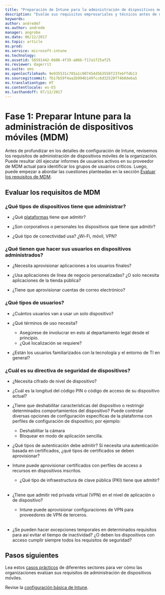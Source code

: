 ```yaml
---
title: "Preparación de Intune para la administración de dispositivos móviles"
description: "Evalúe sus requisitos empresariales y técnicos antes de migrar a Intune."
keywords: 
author: andredm7
ms.author: andredm
manager: angrobe
ms.date: 06/12/2017
ms.topic: article
ms.prod: 
ms.service: microsoft-intune
ms.technology: 
ms.assetid: 58591442-6606-4f39-a06b-f17a1f25af25
ms.reviewer: dagerrit
ms.suite: ems
ms.openlocfilehash: 9e935531c785a1c907454d563550f237ebffdb13
ms.sourcegitcommit: fb17b59f4aa2b994b149fcc6d32520f74b0de6a5
ms.translationtype: HT
ms.contentlocale: es-ES
ms.lasthandoff: 07/12/2017
---
```

# <a name="phase-1-prepare-intune-for-mobile-device-management-mdm"></a>Fase 1: Preparar Intune para la administración de dispositivos móviles (MDM)

Antes de profundizar en los detalles de configuración de Intune, revisemos los requisitos de administración de dispositivos móviles de la organización. Puede resultar útil ejecutar informes de usuarios activos en su proveedor de MDM actual para identificar los grupos de usuarios críticos. Luego, puede empezar a abordar las cuestiones planteadas en la sección [Evaluar los requisitos de MDM](migration-guide-prepare.md#assess-mdm-requirements).

## <a name="assess-mdm-requirements"></a>Evaluar los requisitos de MDM

### <a name="what-kinds-of-devices-do-you-need-to-manage"></a>¿Qué tipos de dispositivos tiene que administrar?

-   ¿Qué [plataformas](supported-devices-browsers.md) tiene que admitir?

-   ¿Son corporativos o personales los dispositivos que tiene que admitir?

-   ¿Qué tipo de conectividad usa? ¿Wi-Fi, móvil, VPN?

### <a name="what-do-your-users-need-to-do-on-managed-devices"></a>¿Qué tienen que hacer sus usuarios en dispositivos administrados?

-   ¿Necesita aprovisionar aplicaciones a los usuarios finales?

-   ¿Usa aplicaciones de línea de negocio personalizadas? ¿O solo necesita aplicaciones de la tienda pública?

-   ¿Tiene que aprovisionar cuentas de correo electrónico?

### <a name="what-kinds-of-users"></a>¿Qué tipos de usuarios?

-   ¿Cuántos usuarios van a usar un solo dispositivo?

-   ¿Qué términos de uso necesita?

    -   Asegúrese de involucrar en esto al departamento legal desde el principio.
    -   ¿Qué localización se requiere?

-   ¿Están los usuarios familiarizados con la tecnología y el entorno de TI en general?

### <a name="what-is-your-device-security-policy"></a>¿Cuál es su directiva de seguridad de dispositivos?

-   ¿Necesita cifrado de nivel de dispositivo?

-   ¿Cuál es la longitud del código PIN o código de acceso de su dispositivo actual?

-   ¿Tiene que deshabilitar características del dispositivo o restringir determinados comportamientos del dispositivo? Puede controlar diversas opciones de configuración específicas de la plataforma con perfiles de configuración de dispositivo; por ejemplo:
      - Deshabilitar la cámara
      - Bloquear en modo de aplicación sencilla.<br/>

-   ¿Qué tipos de autenticación debe admitir? Si necesita una autenticación basada en certificados, ¿qué tipos de certificados se deben aprovisionar?
  - Intune puede aprovisionar certificados con perfiles de acceso a recursos en dispositivos inscritos.
    -   ¿Qué tipo de infraestructura de clave pública (PKI) tiene que admitir?
<br></br>
-   ¿Tiene que admitir red privada virtual (VPN) en el nivel de aplicación o de dispositivo?

    -   Intune puede aprovisionar configuraciones de VPN para proveedores de VPN de terceros.
<br/><br/>
-   ¿Se pueden hacer excepciones temporales en determinados requisitos para así evitar el tiempo de inactividad? ¿O deben los dispositivos con acceso cumplir siempre todos los requisitos de seguridad?

## <a name="next-steps"></a>Pasos siguientes
Lea estos [casos prácticos](https://customers.microsoft.com/story/mwh-global-now-part-of-stantec-secures-mobile-devices-with-intune) de diferentes sectores para ver cómo las organizaciones evalúan sus requisitos de administración de dispositivos móviles.

Revise la [configuración básica de Intune](migration-guide-setup.md).
